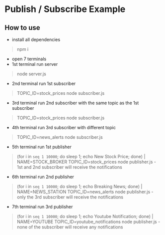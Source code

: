 # Publish / Subscribe Example
## How to use
- install all dependencies
> npm i
- open 7 terminals
- 1st terminal run server
> node server.js
- 2nd terminal run 1st subscriber
> TOPIC_ID=stock_prices node subscriber.js
- 3rd terminal run 2nd subscriber with the same topic as the 1st subscriber
> TOPIC_ID=stock_prices node subscriber.js
- 4th terminal run 3rd subscriber with different topic
> TOPIC_ID=news_alerts node subscriber.js
- 5th terminal run 1st publisher
> (for i in `seq 1 10000`; do sleep 1; echo New Stock Price; done) | NAME=STOCK_BROKER TOPIC_ID=stock_prices node publisher.js
    - 1st and 2nd subscriber will receive the notifications
- 6th terminal run 2nd publisher
> (for i in `seq 1 10000`; do sleep 1; echo Breaking News; done) | NAME=NEWS_STATION TOPIC_ID=news_alerts node publisher.js
    - only the 3rd subscriber will receive the notifications
- 7th terminal run 3rd publisher
> (for i in `seq 1 10000`; do sleep 1; echo Youtube Notification; done) | NAME=YOUTUBE TOPIC_ID=youtube_notifications node publisher.js
    - none of the subscriber will receive any notifications
